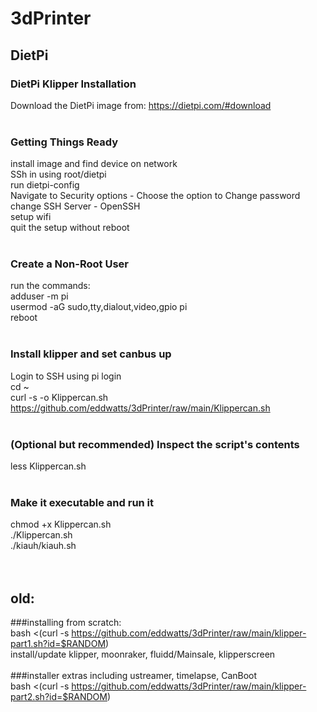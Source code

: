 # 3dPrinter<br>

## DietPi
### DietPi Klipper Installation<br>
Download the DietPi image from: https://dietpi.com/#download<br>
<br>
### Getting Things Ready<br>
install image and find device on network<br>
SSh in using root/dietpi<br>
run dietpi-config<br>
Navigate to Security options - Choose the option to Change password<br>
change SSH Server - OpenSSH<br>
setup wifi<br>
quit the setup without reboot<br>
<br>
### Create a Non-Root User<br>
run the commands:<br>
adduser -m pi<br>
usermod -aG sudo,tty,dialout,video,gpio pi<br>
reboot<br>
<br>
### Install klipper and set canbus up<br>
Login to SSH using pi login<br>
cd ~<br>
curl -s -o Klippercan.sh https://github.com/eddwatts/3dPrinter/raw/main/Klippercan.sh<br>
<br>
### (Optional but recommended) Inspect the script's contents<br>
less Klippercan.sh<br>
<br>
### Make it executable and run it<br>
chmod +x Klippercan.sh<br>
./Klippercan.sh<br>
./kiauh/kiauh.sh<br>
<br>
<br>
## old:
###installing from scratch:<br>
bash <(curl -s https://github.com/eddwatts/3dPrinter/raw/main/klipper-part1.sh?id=$RANDOM)<br>
install/update klipper, moonraker, fluidd/Mainsale, klipperscreen<br>
<br>
###installer extras including ustreamer, timelapse, CanBoot<br>
bash <(curl -s https://github.com/eddwatts/3dPrinter/raw/main/klipper-part2.sh?id=$RANDOM)<br>

